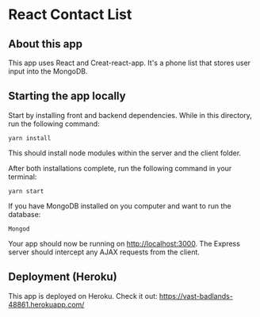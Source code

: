 # React Contact List

## About this app

This app uses React and Creat-react-app. It's a phone list that stores user input into the MongoDB. 

## Starting the app locally

Start by installing front and backend dependencies. While in this directory, run the following command:

```
yarn install
```

This should install node modules within the server and the client folder.

After both installations complete, run the following command in your terminal:

```
yarn start
```

If you have MongoDB installed on you computer and want to run the database:

```
Mongod
```

Your app should now be running on <http://localhost:3000>. The Express server should intercept any AJAX requests from the client.

## Deployment (Heroku)

This app is deployed on Heroku. Check it out: https://vast-badlands-48861.herokuapp.com/
